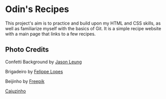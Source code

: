 # Odin's Recipes

This project's aim is to practice and build upon my HTML and CSS skills, as well as familiarize myself with the basics of Git. It is a simple recipe website with a main page that links to a few recipes.

## Photo Credits

Confetti Background by [Jason Leung](https://unsplash.com/pt-br/fotografias/fotografia-de-foco-seletivo-de-lote-de-confetes-multicoloridos-Xaanw0s0pMk)

Brigadeiro by [Felippe Lopes](https://unsplash.com/pt-br/fotografias/uma-tigela-em-forma-de-coracao-cheia-de-biscoitos-ao-lado-de-uma-colher-de-pau-qxI1QIXKfsc)

Beijinho by [Freepik](https://br.freepik.com/fotos-gratis/doce-de-coco-delicioso-de-alto-angulo_11106830.htm#fromView=search&page=1&position=9&uuid=61b109a0-a6de-4bb2-bf7b-c618b2b66844)

[Cajuzinho](https://www.sabornamesa.com.br/receitas-de-sobremesas/cajuzinho)

